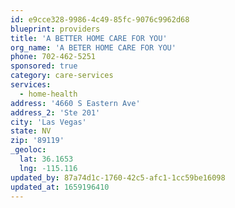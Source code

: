 ```yaml
---
id: e9cce328-9986-4c49-85fc-9076c9962d68
blueprint: providers
title: 'A BETTER HOME CARE FOR YOU'
org_name: 'A BETER HOME CARE FOR YOU'
phone: 702-462-5251
sponsored: true
category: care-services
services:
  - home-health
address: '4660 S Eastern Ave'
address_2: 'Ste 201'
city: 'Las Vegas'
state: NV
zip: '89119'
_geoloc:
  lat: 36.1653
  lng: -115.116
updated_by: 87a74d1c-1760-42c5-afc1-1cc59be16098
updated_at: 1659196410
---
```

